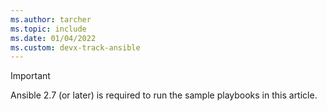```yaml
---
ms.author: tarcher
ms.topic: include
ms.date: 01/04/2022
ms.custom: devx-track-ansible
---
```


> [!Important]
> Ansible 2.7 (or later) is required to run the sample playbooks in this article.